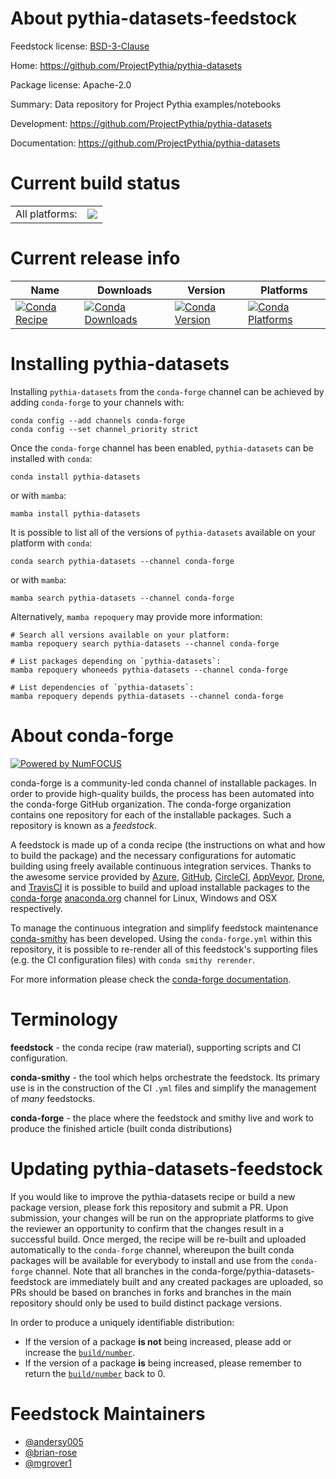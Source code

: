 About pythia-datasets-feedstock
===============================

Feedstock license: [BSD-3-Clause](https://github.com/conda-forge/pythia-datasets-feedstock/blob/main/LICENSE.txt)

Home: https://github.com/ProjectPythia/pythia-datasets

Package license: Apache-2.0

Summary: Data repository for Project Pythia examples/notebooks

Development: https://github.com/ProjectPythia/pythia-datasets

Documentation: https://github.com/ProjectPythia/pythia-datasets

Current build status
====================


<table><tr><td>All platforms:</td>
    <td>
      <a href="https://dev.azure.com/conda-forge/feedstock-builds/_build/latest?definitionId=13947&branchName=main">
        <img src="https://dev.azure.com/conda-forge/feedstock-builds/_apis/build/status/pythia-datasets-feedstock?branchName=main">
      </a>
    </td>
  </tr>
</table>

Current release info
====================

| Name | Downloads | Version | Platforms |
| --- | --- | --- | --- |
| [![Conda Recipe](https://img.shields.io/badge/recipe-pythia--datasets-green.svg)](https://anaconda.org/conda-forge/pythia-datasets) | [![Conda Downloads](https://img.shields.io/conda/dn/conda-forge/pythia-datasets.svg)](https://anaconda.org/conda-forge/pythia-datasets) | [![Conda Version](https://img.shields.io/conda/vn/conda-forge/pythia-datasets.svg)](https://anaconda.org/conda-forge/pythia-datasets) | [![Conda Platforms](https://img.shields.io/conda/pn/conda-forge/pythia-datasets.svg)](https://anaconda.org/conda-forge/pythia-datasets) |

Installing pythia-datasets
==========================

Installing `pythia-datasets` from the `conda-forge` channel can be achieved by adding `conda-forge` to your channels with:

```
conda config --add channels conda-forge
conda config --set channel_priority strict
```

Once the `conda-forge` channel has been enabled, `pythia-datasets` can be installed with `conda`:

```
conda install pythia-datasets
```

or with `mamba`:

```
mamba install pythia-datasets
```

It is possible to list all of the versions of `pythia-datasets` available on your platform with `conda`:

```
conda search pythia-datasets --channel conda-forge
```

or with `mamba`:

```
mamba search pythia-datasets --channel conda-forge
```

Alternatively, `mamba repoquery` may provide more information:

```
# Search all versions available on your platform:
mamba repoquery search pythia-datasets --channel conda-forge

# List packages depending on `pythia-datasets`:
mamba repoquery whoneeds pythia-datasets --channel conda-forge

# List dependencies of `pythia-datasets`:
mamba repoquery depends pythia-datasets --channel conda-forge
```


About conda-forge
=================

[![Powered by
NumFOCUS](https://img.shields.io/badge/powered%20by-NumFOCUS-orange.svg?style=flat&colorA=E1523D&colorB=007D8A)](https://numfocus.org)

conda-forge is a community-led conda channel of installable packages.
In order to provide high-quality builds, the process has been automated into the
conda-forge GitHub organization. The conda-forge organization contains one repository
for each of the installable packages. Such a repository is known as a *feedstock*.

A feedstock is made up of a conda recipe (the instructions on what and how to build
the package) and the necessary configurations for automatic building using freely
available continuous integration services. Thanks to the awesome service provided by
[Azure](https://azure.microsoft.com/en-us/services/devops/), [GitHub](https://github.com/),
[CircleCI](https://circleci.com/), [AppVeyor](https://www.appveyor.com/),
[Drone](https://cloud.drone.io/welcome), and [TravisCI](https://travis-ci.com/)
it is possible to build and upload installable packages to the
[conda-forge](https://anaconda.org/conda-forge) [anaconda.org](https://anaconda.org/)
channel for Linux, Windows and OSX respectively.

To manage the continuous integration and simplify feedstock maintenance
[conda-smithy](https://github.com/conda-forge/conda-smithy) has been developed.
Using the ``conda-forge.yml`` within this repository, it is possible to re-render all of
this feedstock's supporting files (e.g. the CI configuration files) with ``conda smithy rerender``.

For more information please check the [conda-forge documentation](https://conda-forge.org/docs/).

Terminology
===========

**feedstock** - the conda recipe (raw material), supporting scripts and CI configuration.

**conda-smithy** - the tool which helps orchestrate the feedstock.
                   Its primary use is in the construction of the CI ``.yml`` files
                   and simplify the management of *many* feedstocks.

**conda-forge** - the place where the feedstock and smithy live and work to
                  produce the finished article (built conda distributions)


Updating pythia-datasets-feedstock
==================================

If you would like to improve the pythia-datasets recipe or build a new
package version, please fork this repository and submit a PR. Upon submission,
your changes will be run on the appropriate platforms to give the reviewer an
opportunity to confirm that the changes result in a successful build. Once
merged, the recipe will be re-built and uploaded automatically to the
`conda-forge` channel, whereupon the built conda packages will be available for
everybody to install and use from the `conda-forge` channel.
Note that all branches in the conda-forge/pythia-datasets-feedstock are
immediately built and any created packages are uploaded, so PRs should be based
on branches in forks and branches in the main repository should only be used to
build distinct package versions.

In order to produce a uniquely identifiable distribution:
 * If the version of a package **is not** being increased, please add or increase
   the [``build/number``](https://docs.conda.io/projects/conda-build/en/latest/resources/define-metadata.html#build-number-and-string).
 * If the version of a package **is** being increased, please remember to return
   the [``build/number``](https://docs.conda.io/projects/conda-build/en/latest/resources/define-metadata.html#build-number-and-string)
   back to 0.

Feedstock Maintainers
=====================

* [@andersy005](https://github.com/andersy005/)
* [@brian-rose](https://github.com/brian-rose/)
* [@mgrover1](https://github.com/mgrover1/)

